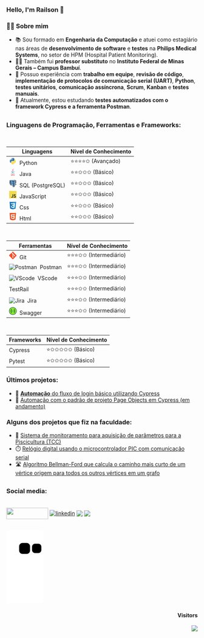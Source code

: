 ### Hello, I'm Railson 👋

<h3 align="left">👨‍💻 Sobre mim</h3>

<ul>
  <li>📚 Sou formado em <strong>Engenharia da Computação</strong> e atuei como estagiário nas áreas de <strong>desenvolvimento de software</strong> e <strong>testes</strong> na <strong>Philips Medical Systems</strong>, no setor de HPM (Hospital Patient Monitoring).</li>
  
  <li>👨‍🏫 Também fui <strong>professor substituto</strong> no <strong>Instituto Federal de Minas Gerais – Campus Bambuí</strong>.</li>
  
  <li>🤝 Possuo experiência com <strong>trabalho em equipe</strong>, <strong>revisão de código</strong>, <strong>implementação de protocolos de comunicação serial (UART)</strong>, <strong>Python</strong>, <strong>testes unitários</strong>, <strong>comunicação assíncrona</strong>, <strong>Scrum</strong>, <strong>Kanban</strong> e <strong>testes manuais</strong>.</li>
  
  <li>🚀 Atualmente, estou estudando <strong>testes automatizados com o framework Cypress e a ferramenta Postman</strong>.</li>
</ul>

##
<h3 align="left">Linguagens de Programação, Ferramentas e Frameworks:</h3>

<br>

<table>
  <thead>
    <tr>
      <th>Linguagens</th>
      <th>Nível de Conhecimento</th>
    </tr>
  </thead>
  <tbody>
    <tr>
      <td>
        <img alt="Python" height="20" width="20" src="https://raw.githubusercontent.com/devicons/devicon/master/icons/python/python-original.svg">
        &nbsp;Python
      </td>
      <td>⭐⭐⭐⭐✩ (Avançado)</td>
    </tr>
    <tr>
      <td>
        <img alt="Java" height="20" width="20" src="https://github.com/devicons/devicon/blob/master/icons/java/java-original-wordmark.svg">
        &nbsp;Java
      </td>
      <td>⭐⭐✩✩✩ (Básico)</td>
    </tr>
    <tr>
      <td>
        <img alt="SQL" height="20" width="20" src="https://github.com/devicons/devicon/blob/master/icons/postgresql/postgresql-original.svg">
        &nbsp;SQL (PostgreSQL)
      </td>
      <td>⭐⭐✩✩✩ (Básico)</td>
    </tr>
    <tr>
      <td>
        <img alt="JavaScript" height="20" width="20" src="https://raw.githubusercontent.com/devicons/devicon/master/icons/javascript/javascript-original.svg">
        &nbsp;JavaScript
      </td>
      <td>⭐⭐✩✩✩ (Básico)</td>
    </tr>
    <tr>
      <td>
        <img alt="Css" height="20" width="20" src="https://raw.githubusercontent.com/devicons/devicon/master/icons/css3/css3-original.svg">
        &nbsp;Css 
      </td>
      <td>⭐⭐✩✩✩ (Básico)</td>
    </tr>
    <tr>
      <td>
        <img alt="Html" height="20" width="20" src="https://raw.githubusercontent.com/devicons/devicon/master/icons/html5/html5-original.svg">
        &nbsp;Html 
      </td>
      <td>⭐⭐✩✩✩ (Básico)</td>
    </tr>
  </tbody>
</table>

<br>

<table>
  <thead>
    <tr>
      <th>Ferramentas</th>
      <th>Nível de Conhecimento</th>
    </tr>
  </thead>
  <tbody>
    <tr>
      <td>
        <img alt="Git" height="20" width="20" src="https://raw.githubusercontent.com/devicons/devicon/master/icons/git/git-original.svg" />
        &nbsp;Git
      </td>
      <td>⭐⭐⭐✩✩ (Intermediário)</td>
    </tr>
    <tr>
      <td>
        <img alt="Postman" height="20" width="20" src="https://www.vectorlogo.zone/logos/getpostman/getpostman-icon.svg" />
        &nbsp;Postman
      </td>
      <td>⭐⭐⭐✩✩ (Intermediário)</td>
    </tr>
    <tr>
      <td>
        <img alt="VScode" height="20" width="20" src="https://www.vectorlogo.zone/logos/visualstudio_code/visualstudio_code-icon.svg" />
        &nbsp;VScode
      </td>
      <td>⭐⭐⭐✩✩ (Intermediário)</td>
    </tr>
    <tr>
      <td>
       TestRail
      </td>
      <td>⭐⭐⭐✩✩ (Intermediário)</td>
    </tr>
    <tr>
      <td>
        <img alt="Jira" height="20" width="20" src="https://www.vectorlogo.zone/logos/atlassian_jira/atlassian_jira-icon.svg" />
        &nbsp;Jira
      </td>
      <td>⭐⭐⭐✩✩ (Intermediário)</td>
    </tr>
    <tr>
      <td>
        <img alt="Swagger" height="20" width="20" src="https://raw.githubusercontent.com/devicons/devicon/master/icons/swagger/swagger-original.svg" />
        &nbsp;Swagger
      </td>
      <td>⭐⭐⭐✩✩ (Intermediário)</td>
    </tr>
  </tbody>
</table>

<br>

<table>
  <thead>
    <tr>
      <th>Frameworks</th>
      <th>Nível de Conhecimento</th>
    </tr>
  </thead>
  <tbody>
    <tr>
      <td>
        Cypress
      </td>
      <td>⭐✩✩✩✩✩ (Básico)</td>
    </tr>
    <tr>
      <td>
        Pytest
      </td>
      <td>⭐✩✩✩✩✩ (Básico)</td>
    </tr>
  </tbody>
</table>

<h3 align="left">Últimos projetos:</h3>

<ul>
  <li>
    🔐 <a href="https://github.com/Railson95/qa-login-the-internet.herokuapp-cypress" target="_blank">
      <strong>Automação</strong> do fluxo de login básico utilizando Cypress
    </a>
  </li>
  <li>
    🧪 <a href="https://github.com/Railson95/qa-soucedemo-automation-cypress" target="_blank">
      Automação com o padrão de projeto Page Objects em Cypress (em andamento)
    </a>
  </li>
</ul>

<h3 align="left">Alguns dos projetos que fiz na faculdade:</h3>

<ul>
  <li>
    📡 <a href="https://github.com/Railson95/Fish-farming-system" target="_blank">
       Sistema de monitoramento para aquisição de parâmetros para a Piscicultura (TCC)
    </a>
  </li>
  <li>
    ⏱️ <a href="https://github.com/Railson95/CommunicationSerial-Clock-With-Buttons" target="_blank">
      Relógio digital usando o microcontrolador PIC com comunicação serial
    </a>
  </li>
  <li>
    🛣️ <a href="https://github.com/Railson95/Algorithm-Bellman-Ford" target="_blank">
      Algoritmo Bellman-Ford que calcula o caminho mais curto de um vértice origem para todos os outros vértices em um grafo
    </a>
  </li>
</ul>

##

  <div> 
    <h3 align="left">Social media:</h3>
    <div style="display: inline_block"><br>
      <a href="https://www.facebook.com/railson.martins.5" target="_blank"><img align="center"  src="https://img.shields.io/badge/Facebook-1877F2?style=for-the-badge&logo=facebook&logoColor=white" height="30" width="110" ></a>
     <a href="https://www.linkedin.com/in/railson-martins-543b68140/" target="blank"><img align="center" src="https://img.shields.io/badge/LinkedIn-0077B5?style=for-the-badge&logo=linkedin&logoColor=white" alt="linkedin" height="30" width="110" /></a>
      <a href="https://api.whatsapp.com/send?phone=5535999839730&text=Ol%C3%A1!%20Cheguei%20aqui%20pelo%20seu%20GitHub!" target="_blank"><img align="center"                src="https://img.shields.io/badge/WhatsApp-25D366?style=for-the-badge&logo=whatsapp&logoColor=white"></a> 
      <a href = "mailto:railsonmartins1970i@gmail.com"><img align="center" src="https://img.shields.io/badge/-Gmail-%23333?style=for-the-badge&logo=gmail&logoColor=white" target="_blank" ></a>

 ##
 
  ![Snake animation](https://github.com/rafaballerini/rafaballerini/blob/output/github-contribution-grid-snake.svg)
 
</div>

  
<h4 align="right"> Visitors </h4>
<img align="right" src="https://profile-counter.glitch.me/railson95/count.svg">

 

  


